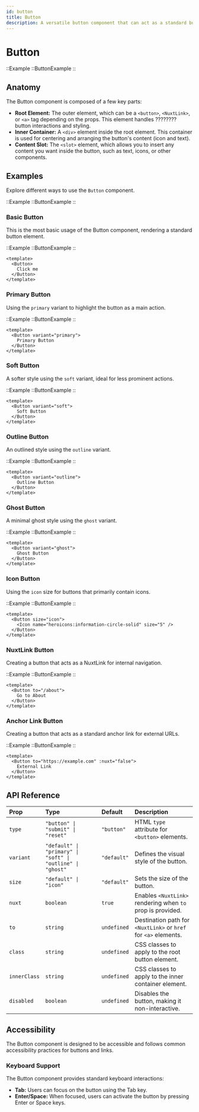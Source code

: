 ```yaml
---
id: button
title: Button
description: A versatile button component that can act as a standard button or a link, offering various styles and sizes.
---
```


# Button

::Example
	::ButtonExample
::

## Anatomy

The Button component is composed of a few key parts:

-   **Root Element:** The outer element, which can be a `<button>`, `<NuxtLink>`, or `<a>` tag depending on the props. This element handles ???????? button interactions and styling.
-   **Inner Container:** A `<div>` element inside the root element. This container is used for centering and arranging the button's content (icon and text).
-   **Content Slot:** The `<slot>` element, which allows you to insert any content you want inside the button, such as text, icons, or other components.

## Examples

Explore different ways to use the `Button` component.

::Example
	::ButtonExample
::

### Basic Button

This is the most basic usage of the Button component, rendering a standard button element.

::Example
	::ButtonExample
::

```vue
<template>
  <Button>
    Click me
  </Button>
</template>
```

### Primary Button

Using the `primary` variant to highlight the button as a main action.

::Example
	::ButtonExample
::

```vue
<template>
  <Button variant="primary">
    Primary Button
  </Button>
</template>
```

### Soft Button

A softer style using the `soft` variant, ideal for less prominent actions.

::Example
	::ButtonExample
::

```vue
<template>
  <Button variant="soft">
    Soft Button
  </Button>
</template>
```

### Outline Button

An outlined style using the `outline` variant.

::Example
	::ButtonExample
::

```vue
<template>
  <Button variant="outline">
    Outline Button
  </Button>
</template>
```

### Ghost Button

A minimal ghost style using the `ghost` variant.

::Example
	::ButtonExample
::

```vue
<template>
  <Button variant="ghost">
    Ghost Button
  </Button>
</template>
```

### Icon Button

Using the `icon` size for buttons that primarily contain icons.

::Example
	::ButtonExample
::

```vue
<template>
  <Button size="icon">
    <Icon name="heroicons:information-circle-solid" size="5" />
  </Button>
</template>
```

### NuxtLink Button

Creating a button that acts as a NuxtLink for internal navigation.

::Example
	::ButtonExample
::

```vue
<template>
  <Button to="/about">
    Go to About
  </Button>
</template>
```

### Anchor Link Button

Creating a button that acts as a standard anchor link for external URLs.

::Example
	::ButtonExample
::

```vue
<template>
  <Button to="https://example.com" :nuxt="false">
    External Link
  </Button>
</template>
```

## API Reference

| Prop          | Type                                  | Default     | Description                                                                 |
| :------------ | :------------------------------------ | :---------- | :-------------------------------------------------------------------------- |
| `type`        | `"button" \| "submit" \| "reset"`     | `"button"`  | HTML `type` attribute for `<button>` elements.                             |
| `variant`     | `"default" \| "primary" \| "soft" \| "outline" \| "ghost"` | `"default"` | Defines the visual style of the button.                                     |
| `size`        | `"default" \| "icon"`                | `"default"` | Sets the size of the button.                                            |
| `nuxt`        | `boolean`                             | `true`      | Enables `<NuxtLink>` rendering when `to` prop is provided.                 |
| `to`          | `string`                              | `undefined` |  Destination path for `<NuxtLink>` or `href` for `<a>` elements.          |
| `class`       | `string`                              | `undefined` |  CSS classes to apply to the root button element.                            |
| `innerClass`  | `string`                              | `undefined` |  CSS classes to apply to the inner container element.                       |
| `disabled`    | `boolean`                             | `undefined` |  Disables the button, making it non-interactive.                             |

## Accessibility

The Button component is designed to be accessible and follows common accessibility practices for buttons and links.

### Keyboard Support

The Button component provides standard keyboard interactions:

-   **Tab:**  Users can focus on the button using the Tab key.
-   **Enter/Space:**  When focused, users can activate the button by pressing Enter or Space keys.
